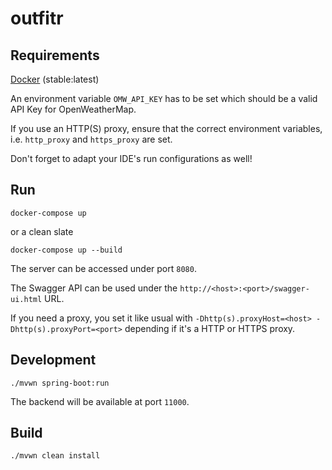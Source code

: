 # outfitr

## Requirements

[Docker](https://www.docker.com/) (stable:latest)

An environment variable `OMW_API_KEY` has to be set which should be a valid API Key for OpenWeatherMap.

If you use an HTTP(S) proxy, ensure that the correct environment variables, i.e. `http_proxy` and `https_proxy` are set.

Don't forget to adapt your IDE's run configurations as well!

## Run

```
docker-compose up
```

or a clean slate

```
docker-compose up --build
```

The server can be accessed under port `8080`.

The Swagger API can be used under the `http://<host>:<port>/swagger-ui.html` URL.

If you need a proxy, you set it like usual with `-Dhttp(s).proxyHost=<host> -Dhttp(s).proxyPort=<port>` depending if it's a HTTP or HTTPS proxy.

## Development

```
./mvwn spring-boot:run
```

The backend will be available at port `11000`.

## Build

```
./mvwn clean install
```
